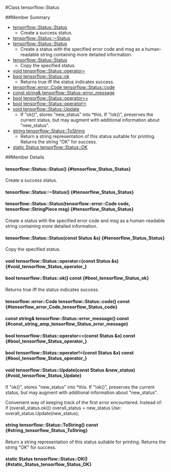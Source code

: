 #Class tensorflow::Status





##Member Summary

* [tensorflow::Status::Status](#tensorflow_Status_Status)
  * Create a success status.
* [tensorflow::Status::~Status](#tensorflow_Status_Status)
* [tensorflow::Status::Status](#tensorflow_Status_Status)
  * Create a status with the specified error code and msg as a human-readable string containing more detailed information.
* [tensorflow::Status::Status](#tensorflow_Status_Status)
  * Copy the specified status.
* [void tensorflow::Status::operator=](#void_tensorflow_Status_operator_)
* [bool tensorflow::Status::ok](#bool_tensorflow_Status_ok)
  * Returns true iff the status indicates success.
* [tensorflow::error::Code tensorflow::Status::code](#tensorflow_error_Code_tensorflow_Status_code)
* [const string&amp; tensorflow::Status::error_message](#const_string_amp_tensorflow_Status_error_message)
* [bool tensorflow::Status::operator==](#bool_tensorflow_Status_operator_)
* [bool tensorflow::Status::operator!=](#bool_tensorflow_Status_operator_)
* [void tensorflow::Status::Update](#void_tensorflow_Status_Update)
  * If &quot;ok()&quot;, stores &quot;new_status&quot; into *this. If &quot;!ok()&quot;, preserves the current status, but may augment with additional information about &quot;new_status&quot;.
* [string tensorflow::Status::ToString](#string_tensorflow_Status_ToString)
  * Return a string representation of this status suitable for printing. Returns the string &quot;OK&quot; for success.
* [static Status tensorflow::Status::OK](#static_Status_tensorflow_Status_OK)

##Member Details

#### tensorflow::Status::Status() {#tensorflow_Status_Status}

Create a success status.



#### tensorflow::Status::~Status() {#tensorflow_Status_Status}





#### tensorflow::Status::Status(tensorflow::error::Code code, tensorflow::StringPiece msg) {#tensorflow_Status_Status}

Create a status with the specified error code and msg as a human-readable string containing more detailed information.



#### tensorflow::Status::Status(const Status &amp;s) {#tensorflow_Status_Status}

Copy the specified status.



#### void tensorflow::Status::operator=(const Status &amp;s) {#void_tensorflow_Status_operator_}





#### bool tensorflow::Status::ok() const {#bool_tensorflow_Status_ok}

Returns true iff the status indicates success.



#### tensorflow::error::Code tensorflow::Status::code() const {#tensorflow_error_Code_tensorflow_Status_code}





#### const string&amp; tensorflow::Status::error_message() const {#const_string_amp_tensorflow_Status_error_message}





#### bool tensorflow::Status::operator==(const Status &amp;x) const {#bool_tensorflow_Status_operator_}





#### bool tensorflow::Status::operator!=(const Status &amp;x) const {#bool_tensorflow_Status_operator_}





#### void tensorflow::Status::Update(const Status &amp;new_status) {#void_tensorflow_Status_Update}

If &quot;ok()&quot;, stores &quot;new_status&quot; into *this. If &quot;!ok()&quot;, preserves the current status, but may augment with additional information about &quot;new_status&quot;.

Convenient way of keeping track of the first error encountered. Instead of: if (overall_status.ok()) overall_status = new_status Use: overall_status.Update(new_status);

#### string tensorflow::Status::ToString() const {#string_tensorflow_Status_ToString}

Return a string representation of this status suitable for printing. Returns the string &quot;OK&quot; for success.



#### static Status tensorflow::Status::OK() {#static_Status_tensorflow_Status_OK}




